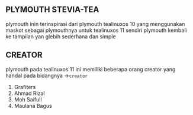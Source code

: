 ## PLYMOUTH STEVIA-TEA
plymouth inin terinspirasi dari plymouth tealinuxos 10 yang menggunakan maskot sebagai plymouthnya untuk tealinuxos 11 sendiri plymouth kembali ke tampilan yan glebih sederhana dan simple

## CREATOR
plymouth pada tealinuxos 11 ini memiliki beberapa orang creator yang handal pada bidangnya ->`creator`
1. Grafiters
2. Ahmad Rizal
3. Moh Saifull
4. Maulana Bagus